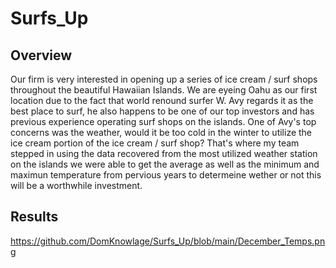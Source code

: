 # Surfs_Up

## Overview ##
  Our firm is very interested in opening up a series of ice cream / surf shops throughout the beautiful Hawaiian Islands. We are eyeing Oahu as our first location due to the fact that world renound surfer W. Avy regards it as the best place to surf, he also happens to be one of our top investors and has previous experience operating surf shops on the islands. One of Avy's top concerns was the weather, would it be too cold in the winter to utilize the ice cream portion of the ice cream / surf shop? That's where my team stepped in using the data recovered from the most utilized weather station on the islands we were able to get the average as well as the minimum and maximun temperature from pervious years to determeine wether or not this will be a worthwhile investment.
  
  ## Results ##
  https://github.com/DomKnowlage/Surfs_Up/blob/main/December_Temps.png
